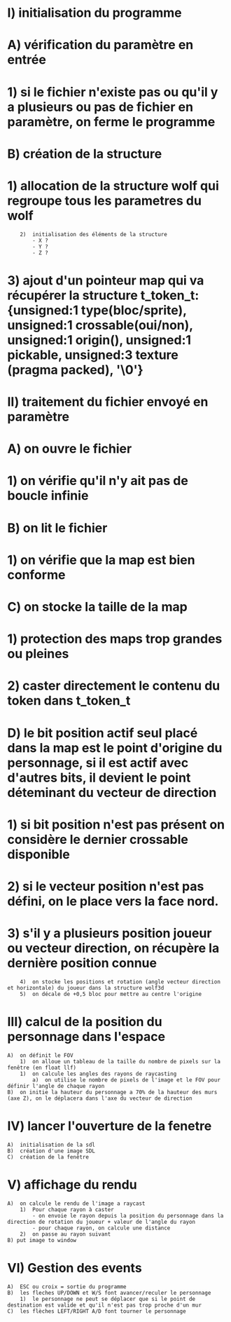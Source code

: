 # I)	initialisation du programme
#	A)	vérification du paramètre en entrée
#		1) si le fichier n'existe pas ou qu'il y a plusieurs ou pas de fichier en paramètre, on ferme le programme
#	B)	création de la structure
#		1)  allocation de la structure wolf qui regroupe tous les parametres du wolf
		2)  initialisation des éléments de la structure
			- X ?
			- Y ?
			- Z ?
#		3)  ajout d'un pointeur map qui va récupérer la structure t_token_t:{unsigned:1 type(bloc/sprite), unsigned:1 crossable(oui/non), unsigned:1 origin(), unsigned:1 pickable, unsigned:3 texture (pragma packed), '\0'}

# II)	traitement du fichier envoyé en paramètre
#	A)	on ouvre le fichier
#		1)	on vérifie qu'il n'y ait pas de boucle infinie
#	B)	on lit le fichier
#		1)	on vérifie que la map est bien conforme
#	C)	on stocke la taille de la map
#		1)	protection des maps trop grandes ou pleines
#		2)  caster directement le contenu du token dans t_token_t
#	D)	le bit position actif seul placé dans la map est le point d'origine du personnage, si il est actif avec d'autres bits, il devient le point déteminant du vecteur de direction
#		1)	si bit position n'est pas présent on considère le dernier crossable disponible
#		2)  si le vecteur position n'est pas défini, on le place vers la face nord.
#		3)	s'il y a plusieurs position joueur ou vecteur direction, on récupère la dernière position connue
		4)	on stocke les positions et rotation (angle vecteur direction et horizontale) du joueur dans la structure wolf3d
        5)  on décale de +0,5 bloc pour mettre au centre l'origine

# III)	calcul de la position du personnage dans l'espace
	A)	on définit le FOV
        1)  on alloue un tableau de la taille du nombre de pixels sur la fenêtre (en float llf)
        1)  on calcule les angles des rayons de raycasting
            a)  on utilise le nombre de pixels de l'image et le FOV pour définir l'angle de chaque rayon
	B)	on initie la hauteur du personnage a 70% de la hauteur des murs (axe Z), on le déplacera dans l'axe du vecteur de direction

# IV)	lancer l'ouverture de la fenetre
	A)	initialisation de la sdl
	B)	création d'une image SDL
	C)	création de la fenêtre

# V)	affichage du rendu
    A)	on calcule le rendu de l'image a raycast
		1)	Pour chaque rayon à caster
			- on envoie le rayon depuis la position du personnage dans la direction de rotation du joueur + valeur de l'angle du rayon
			- pour chaque rayon, on calcule une distance
		2)	on passe au rayon suivant
    B) put image to window

# VI)     Gestion des events
	A)	ESC ou croix = sortie du programme
	B)	les fleches UP/DOWN et W/S font avancer/reculer le personnage
        1)  le personnage ne peut se déplacer que si le point de destination est valide et qu'il n'est pas trop proche d'un mur
	C)	les flèches LEFT/RIGHT A/D font tourner le personnage
